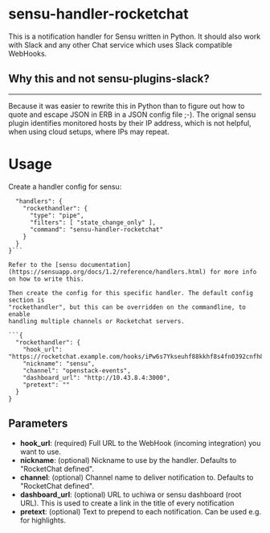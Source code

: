 # sensu-handler-rocketchat

This is a notification handler for Sensu written in Python. It should also work
with Slack and any other Chat service which uses Slack compatible WebHooks.

## Why this and not sensu-plugins-slack?
-------------------------------------
Because it was easier to rewrite this in Python than to figure out how to quote
and escape JSON in ERB in a JSON config file ;-). The orignal sensu plugin
identifies monitored hosts by their IP address, which is not helpful, when using
cloud setups, where IPs may repeat.

# Usage

Create a handler config for sensu:
```{
  "handlers": {
    "rockethandler": {
      "type": "pipe",
      "filters": [ "state_change_only" ],
      "command": "sensu-handler-rocketchat"
    }
  }
}```

Refer to the [sensu documentation](https://sensuapp.org/docs/1.2/reference/handlers.html) for more info on how to write this.

Then create the config for this specific handler. The default config section is
"rockethandler", but this can be overridden on the commandline, to enable
handling multiple channels or Rocketchat servers.

```{
  "rockethandler": {
    "hook_url": "https://rocketchat.example.com/hooks/iPw6s7Ykseuhf88kkhf8s4fn0392cnfh83mcfnbsWCzxHTSK",
    "nickname": "sensu",
    "channel": "openstack-events",
    "dashboard_url": "http://10.43.8.4:3000",
    "pretext": ""
  }
}
```

## Parameters
* **hook_url**: (required) Full URL to the WebHook (incoming integration) you want to use.
* **nickname**: (optional) Nickname to use by the handler. Defaults to "RocketChat defined".
* **channel**: (optional) Channel name to deliver notification to. Defaults to "RocketChat defined".
* **dashboard_url**: (optional) URL to uchiwa or sensu dashboard (root URL). This is used to create a link in the title of every notification
* **pretext**: (optional) Text to prepend to each notification. Can be used e.g. for highlights.
